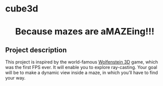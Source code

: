 # cube3d

<h1 align="center">Because mazes are aMAZEing!!!</h1>

## Project description
<p>This project is inspired by the world-famous <a href="http://users.atw.hu/wolf3d/" target="_blank">Wolfenstein 3D</a> game, which
was the first FPS ever. It will enable you to explore ray-casting. Your goal will be to
make a dynamic view inside a maze, in which you’ll have to find your way.</p>